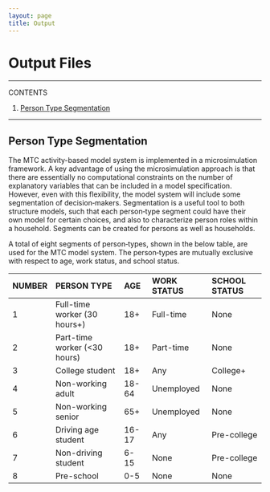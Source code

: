 ```yaml
---
layout: page
title: Output
---
```


# Output Files

---
CONTENTS

1. [Person Type Segmentation](#person-type)

---

## Person Type Segmentation

The MTC activity-based model system is implemented in a microsimulation framework. A key advantage of
using the microsimulation approach is that there are essentially no computational constraints on
the number of explanatory variables that can be included in a model specification. However, even with
this flexibility, the model system will include some segmentation of decision‐makers. Segmentation
is a useful tool to both structure models, such that each person‐type segment could have their own
model for certain choices, and also to characterize person roles within a household. Segments can be
created for persons as well as households.

A total of eight segments of person‐types, shown in the below table, are used for the MTC model system.
The person‐types are mutually exclusive with respect to age, work status, and school status.

| **NUMBER** | **PERSON TYPE**               | **AGE** | **WORK STATUS** | **SCHOOL STATUS** |
|:-----------|:------------------------------|:--------|:----------------|:------------------|
| 1          | Full-time worker (30 hours+)  | 18+     | Full-time       | None              |
| 2          | Part-time worker (<30 hours)  | 18+     | Part-time       | None              | 
| 3          | College student               | 18+     | Any             | College+          |
| 4          | Non-working adult             | 18-64   | Unemployed      | None              |
| 5          | Non-working senior            | 65+     | Unemployed      | None              |
| 6          | Driving age student           | 16-17   | Any             | Pre-college       |
| 7          | Non-driving student           | 6-15    | None            | Pre-college       |
| 8          | Pre-school                    | 0-5     | None            | None              |

